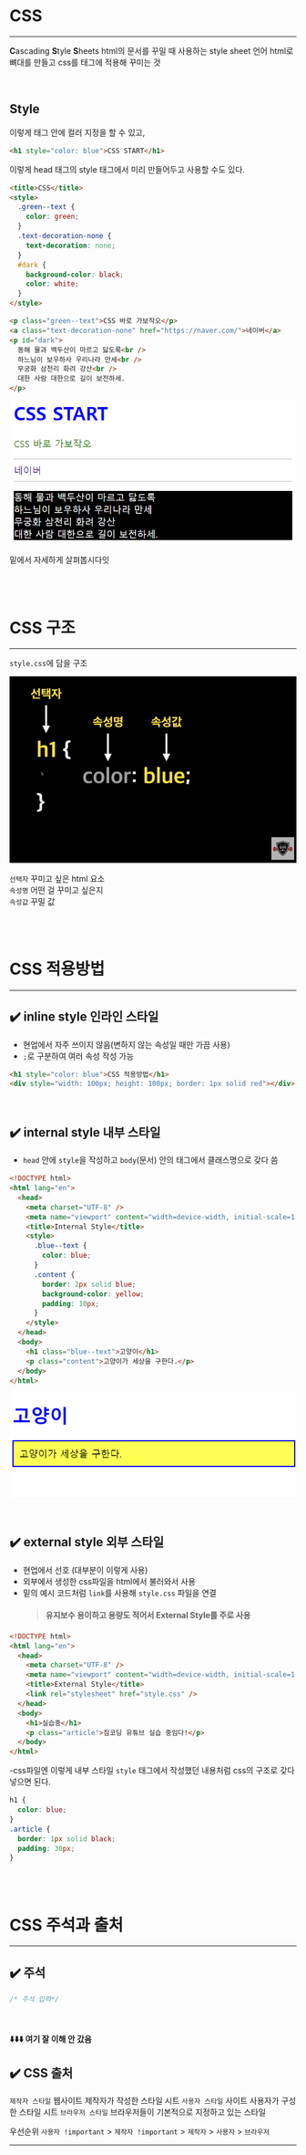 # CSS

---

**C**ascading **S**tyle **S**heets
html의 문서를 꾸밀 때 사용하는 style sheet 언어
html로 뼈대를 만들고 css를 태그에 적용해 꾸미는 것

<br>

## Style

이렇게 태그 안에 컬러 지정을 할 수 있고,

```html
<h1 style="color: blue">CSS START</h1>
```

이렇게 head 태그의 style 태그에서 미리 만들어두고 사용할 수도 있다.

```html
<title>CSS</title>
<style>
  .green--text {
    color: green;
  }
  .text-decoration-none {
    text-decoration: none;
  }
  #dark {
    background-color: black;
    color: white;
  }
</style>
```

```html
<p class="green--text">CSS 바로 가보작오</p>
<a class="text-decoration-none" href="https://naver.com/">네이버</a>
<p id="dark">
  동해 물과 백두산이 마르고 닳도록<br />
  하느님이 보우하사 우리나라 만세<br />
  무궁화 삼천리 화려 강산<br />
  대한 사람 대한으로 길이 보전하세.
</p>
```

![style](image/9_CSS1.png)

밑에서 자세하게 살펴봅시다잇

<br>
<br>

# CSS 구조

---

`style.css`에 담을 구조

![CSS 구조](image/9_CSS2.png)

`선택자` 꾸미고 싶은 html 요소  
`속성명` 어떤 걸 꾸미고 싶은지  
`속성값` 꾸밀 값

<br>
<br>

# CSS 적용방법

---

## ✔️ inline style 인라인 스타일

- 현업에서 자주 쓰이지 않음(변하지 않는 속성일 때만 가끔 사용)
- `;`로 구분하여 여러 속성 작성 가능

```html
<h1 style="color: blue">CSS 적용방법</h1>
<div style="width: 100px; height: 100px; border: 1px solid red"></div>
```

<br>

## ✔️ internal style 내부 스타일

- `head` 안에 `style`을 작성하고 `body`(문서) 안의 태그에서 클래스명으로 갖다 씀

```html
<!DOCTYPE html>
<html lang="en">
  <head>
    <meta charset="UTF-8" />
    <meta name="viewport" content="width=device-width, initial-scale=1.0" />
    <title>Internal Style</title>
    <style>
      .blue--text {
        color: blue;
      }
      .content {
        border: 2px solid blue;
        background-color: yellow;
        padding: 10px;
      }
    </style>
  </head>
  <body>
    <h1 class="blue--text">고양이</h1>
    <p class="content">고양이가 세상을 구한다.</p>
  </body>
</html>
```

![ex_cat](image/9_CSS3.png)

<br>

## ✔️ external style 외부 스타일

- 현업에서 선호 (대부분이 이렇게 사용)
- 외부에서 생성한 css파일을 html에서 불러와서 사용
- 밑의 예시 코드처럼 `link`를 사용해 `style.css` 파일을 연결
  > #### 유지보수 용이하고 용량도 적어서 External Style를 주로 사용

```html
<!DOCTYPE html>
<html lang="en">
  <head>
    <meta charset="UTF-8" />
    <meta name="viewport" content="width=device-width, initial-scale=1.0" />
    <title>External Style</title>
    <link rel="stylesheet" href="style.css" />
  </head>
  <body>
    <h1>실습중</h1>
    <p class="article">짐코딩 유튜브 실습 중임다!</p>
  </body>
</html>
```

-css파일엔 이렇게 내부 스타일 `style` 태그에서 작성했던 내용처럼
css의 구조로 갖다 넣으면 된다.

```css
h1 {
  color: blue;
}
.article {
  border: 1px solid black;
  padding: 30px;
}
```

<br>
<br>

# CSS 주석과 출처

---

## ✔️ 주석

```css
/* 주석 입력*/
```

<br>

#### ⬇️⬇️⬇️ 여기 잘 이해 안 갔음

## ✔️ CSS 출처

`제작자 스타일` 웹사이트 제작자가 작성한 스타일 시트
`사용자 스타일` 사이트 사용자가 구성한 스타일 시트
`브라우저 스타일` 브라우저들이 기본적으로 지정하고 있는 스타일

우선순위
`사용자 !important` > `제작자 !important` > `제작자` > `사용자` > `브라우저`

---
